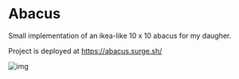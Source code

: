 # Abacus

Small implementation of an ikea-like 10 x 10 abacus for my daugher.

Project is deployed at https://abacus.surge.sh/

![img](https://cloud.githubusercontent.com/assets/602143/17648721/bac730b4-6217-11e6-98be-ef777dd44131.png)
